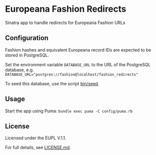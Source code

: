 # Europeana Fashion Redirects

Sinatra app to handle redirects for Europeana Fashion URLs

## Configuration

Fashion hashes and equivalent Europeana record IDs are expected to be stored in
PostgreSQL.

Set the environment variable `DATABASE_URL` to the URL of the PostgreSQL
database, e.g. `DATABASE_URL="postgres://fashion@localhost/fashion_redirects"`

To seed this database, use the script [bin/seed](bin/seed).

## Usage

Start the app using Puma: `bundle exec puma -C config/puma.rb`

## License

Licensed under the EUPL V.1.1.

For full details, see [LICENSE.md](LICENSE.md).
